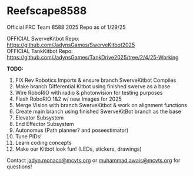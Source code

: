# Reefscape8588
Official FRC Team 8588 2025 Repo as of 1/29/25

OFFICIAL SwerveKitbot Repo: https://github.com/JadynsGames/SwerveKitbot2025
<br>
OFFICIAL TankKitbot Repo: https://github.com/JadynsGames/TankDrive2025/tree/2/4/25-Working

<strong>TODO:</strong>
1. FIX Rev Robotics Imports & ensure branch SwerveKitbot Compiles
2. Make branch Differential Kitbot using finished swerve as a base
3. Wire RoboRIO with radio & photonvision for testing purposes
4. Flash RoboRIO 1&2 w/ new Images for 2025
5. Merge Vision with branch SwerveKitbot & work on alignment functions
6. Create main branch using finished SwerveKitBot branch as the base
7. Elevator Subsystem
8. End Effector Subsystem
9. Autonomus (Path planner? and poseestimator)
10. Tune PIDs!
11. Learn coding concepts
12. Make our Kitbot look fun! (LEDs, stickers, drawings)

Contact jadyn.monaco@mcvts.org or muhammad.awais@mcvts.org for questions!
